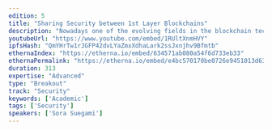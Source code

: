 ```yaml
---
edition: 5
title: "Sharing Security between 1st Layer Blockchains"
description: "Nowadays one of the evolving fields in the blockchain technology is a protocol which shares security between a main blockchain and a child blockchain. A protocol which shares it between main blockchains, however, is not developed yet. To do that, we would like to introduce a new Sybil control mechanism, Proof of Unit. In this protocol, a new concept, “unit” appears. The unit has three features. First, a unit is generated with any works such as mining, staking, computing prime numbers, and so on. Second, the amount of minted unit is in proportion to the consumed cost. Third, a unit is used as vote power in the consensus algorithm. Proof of Unit would make it possible for 1st layer blockchains to share their security."
youtubeUrl: "https://www.youtube.com/embed/1RUltXnmHVY"
ipfsHash: "QmYHrTw1rJGFP42dvLYaZmxXdhaLark2ssJxnjhv9Bfmtb"
ethernaIndex: "https://etherna.io/embed/634571ab080a54f6d733eb33"
ethernaPermalink: "https://etherna.io/embed/e4bc570170be0726e9451013d634abe7169f87cc2f57353a7439927337a77e3f"
duration: 313
expertise: "Advanced"
type: "Breakout"
track: "Security"
keywords: ['Academic']
tags: ['Security']
speakers: ['Sora Suegami']
---
```

